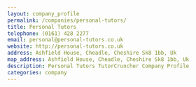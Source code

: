 ```yaml
---
layout: company_profile
permalink: /companies/personal-tutors/
title: Personal Tutors
telephone: (0161) 428 2277
email: personal@personal-tutors.co.uk
website: http://personal-tutors.co.uk
address: Ashfield House, Cheadle, Cheshire Sk8 1bb, Uk
map_address: Ashfield House, Cheadle, Cheshire Sk8 1bb, Uk
description: Personal Tutors TutorCruncher Company Profile
categories: company
---
```


